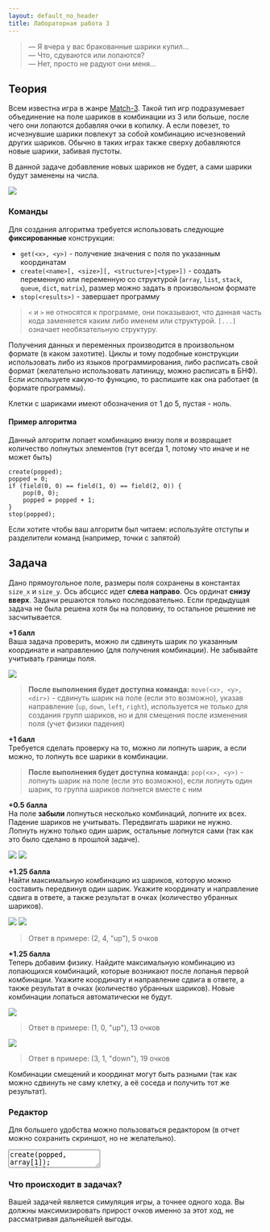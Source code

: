 ```yaml
---
layout: default_no_header
title: Лабораторная работа 3
---
```


> — Я вчера у вас бракованные шарики купил...  
> — Что, сдуваются или лопаются?  
> — Нет, просто не радуют они меня...

## Теория

Всем известна игра в жанре [Match-3]({{site.baseurl}}/ifmsh/lab-3-game). Такой тип игр подразумевает объединение на поле шариков в комбинации из 3 или больше,
после чего они лопаются добавляя очки в копилку. А если повезет, то исчезнувшие шарики повлекут за собой комбинацию исчезновений
других шариков. Обычно в таких играх также сверху добавляются новые шарики, забивая пустоты.

В данной задаче добавление новых шариков не будет, а сами шарики будут заменены на числа.

<img class="img-small" src="{{site.baseurl}}/resources/ifmsh/lab-3/07_demotivator.png">

### Команды

Для создания алгоритма требуется использовать следующие **фиксированные** конструкции:

- `get(<x>, <y>)` - получение значения с поля по указанным координатам
- `create(<name>[, <size>][, <structure>|<type>])` - создать переменную или переменную со структурой (`array`, `list`, `stack`, `queue`, 
`dict`, `matrix`), размер можно задать в произвольном формате
- `stop(<results>)` - завершает программу

> `<` и `>` не относятся к программе, они показывают, что данная часть кода заменяется каким либо именем или структурой.
> `[...]` означает необязательную структуру.

Получения данных и переменных производится в произвольном формате (в каком захотите). Циклы и тому подобные конструкции 
использовать либо из языков программирования, либо расписать свой формат (желательно использовать латиницу, можно расписать
в БНФ). Если используете какую-то функцию, то распишите как она работает (в формате программы).

Клетки с шариками имеют обозначения от 1 до 5, пустая - ноль.

#### Пример алгоритма

Данный алгоритм лопает комбинацию внизу поля и возвращает количество лопнутых элементов (тут всегда 1, потому что 
иначе и не может быть)

```
create(popped);
popped = 0;
if (field(0, 0) == field(1, 0) == field(2, 0)) {
    pop(0, 0);
    popped = popped + 1;
}
stop(popped);
```

Если хотите чтобы ваш алгоритм был читаем: используйте отступы и разделители команд (например, точки с запятой) 

## Задача

Дано прямоугольное поле, размеры поля сохранены в константах `size_x` и `size_y`. Ось абсцисс идет **слева направо**. Ось 
ординат **снизу вверх**. Задачи решаются только последовательно. Если предыдущая задача не была решена хотя бы на половину,
то остальное решение не засчитывается.

**+1 балл**  
Ваша задача проверить, можно ли сдвинуть шарик по указанным координате и направлению (для получения комбинации). Не забывайте
учитывать границы поля.

<img class="img-small" src="{{site.baseurl}}/resources/ifmsh/lab-3/00_zero_field.png">

> **После выполнения будет доступна команда:** `move(<x>, <y>, <dir>)` - сдвинуть шарик на поле (если это возможно), указав 
> направление (`up`, `down`, `left`, `right`), используется не только для создания групп шариков, но и для смещения после 
> изменения поля (учет физики падения)

**+1 балл**  
Требуется сделать проверку на то, можно ли лопнуть шарик, а если можно, то лопнуть все шарики в комбинации.

> **После выполнения будет доступна команда:** `pop(<x>, <y>)` - лопнуть шарик на поле (если это возможно), 
> если лопнуть один шарик, то группа шариков лопнется вместе с ним

**+0.5 балла**  
На поле **забыли** лопнуться несколько комбинаций, лопните их всех. Падение шариков не учитывать. 
Передвигать шарики не нужно. Лопнуть нужно только один шарик, остальные лопнутся сами (так как это было сделано в 
прошлой задаче). 

<img class="img-small" src="{{site.baseurl}}/resources/ifmsh/lab-3/01_first_field.png">
<img class="img-small" src="{{site.baseurl}}/resources/ifmsh/lab-3/02_first_field_sol.png">

**+1.25 балла**  
Найти максимальную комбинацию из шариков, которую можно составить передвинув один шарик. Укажите координату и 
направление сдвига в ответе, а также результат в очках (количество убранных шариков).

<img class="img-small" src="{{site.baseurl}}/resources/ifmsh/lab-3/03_second_field.png">
<img class="img-small" src="{{site.baseurl}}/resources/ifmsh/lab-3/04_second_field_sol.png">

> Ответ в примере: (2, 4, "up"), 5 очков

**+1.25 балла**  
Теперь добавим физику. Найдите максимальную комбинацию из лопающихся комбинаций, которые возникают после лопанья первой 
комбинации. Укажите координату и направление сдвига в ответе, а также результат в очках (количество убранных шариков).
Новые комбинации лопаться автоматически не будут.

<img src="{{site.baseurl}}/resources/ifmsh/lab-3/05_hard.png">

> Ответ в примере: (1, 0, "up"), 13 очков

<img src="{{site.baseurl}}/resources/ifmsh/lab-3/06_hard_2.png">

> Ответ в примере: (3, 1, "down"), 19 очков

Комбинации смещений и координат могут быть разными (так как можно сдвинуть не саму клетку, а её соседа и получить тот 
же результат).

### Редактор

Для большего удобства можно пользоваться редактором (в отчет можно сохранить скриншот, но не желательно).

<div class="code"><textarea class="code-editor">create(popped, array[1]);
popped[0] = 0;
if (field(0, 0) == field(1, 0) == field(2, 0)) {
    pop(0, 0);
    popped = popped[0] + 1;
}
stop("result", popped);</textarea></div>

### Что происходит в задачах?

Вашей задачей является симуляция игры, а точнее одного хода. Вы должны максимизировать прирост очков именно за этот ход, не
рассматривая дальнейшей выгоды.
